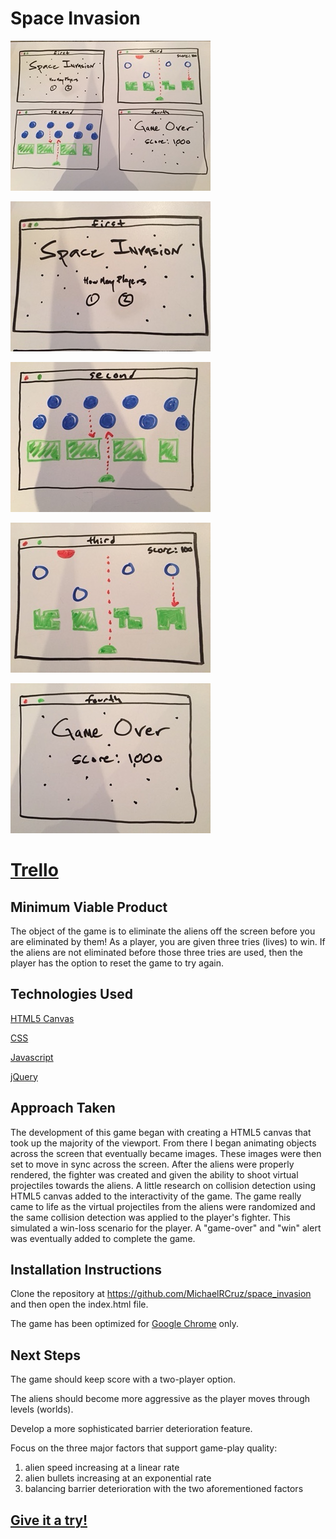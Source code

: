 # Space Invasion

![](assets/IMG_4288.JPG)

![](assets/IMG_4289.JPG)

![](/assets/IMG_4290.JPG)

![](/assets/IMG_4291.JPG)

![](/assets/IMG_4292.JPG)




# [Trello](https://trello.com/b/FAOkPqPi/project-1-practice)


## Minimum Viable Product
The object of the game is to eliminate the aliens off the screen before you are eliminated by them! As a player, you are given three tries (lives) to win. If the aliens are not eliminated before those three tries are used, then the player has the option to reset the game to try again.


## Technologies Used

[HTML5 Canvas](https://developer.mozilla.org/en-US/docs/Web/API/Canvas_API)

[CSS](https://developer.mozilla.org/en-US/docs/Web/CSS)

[Javascript](https://developer.mozilla.org/en-US/docs/Web/JavaScript)

[jQuery](https://jquery.com)


## Approach Taken

The development of this game began with creating a HTML5 canvas that took up the majority of the viewport. From there I began animating objects across the screen that eventually became images. These images were then set to move in sync across the screen. After the aliens were properly rendered, the fighter was created and given the ability to shoot virtual projectiles towards the aliens. A little research on collision detection using HTML5 canvas added to the interactivity of the game. The game really came to life as the virtual projectiles from the aliens were randomized and the same collision detection was applied to the player's fighter. This simulated a win-loss scenario for the player. A "game-over" and "win" alert was eventually added to complete the game.

## Installation Instructions

Clone the repository at https://github.com/MichaelRCruz/space_invasion and then open the index.html file.

The game has been optimized for [Google Chrome](https://www.google.com/chrome/) only.

## Next Steps


The game should keep score with a two-player option.

The aliens should become more aggressive as the player moves through levels (worlds).

Develop a more sophisticated barrier deterioration feature.

Focus on the three major factors that support game-play quality:
1. alien speed increasing at a linear rate
2. alien bullets increasing at an exponential rate
3. balancing barrier deterioration with the two aforementioned factors

## [Give it a try!](https://michaelrcruz.github.io/space_invasion/)
